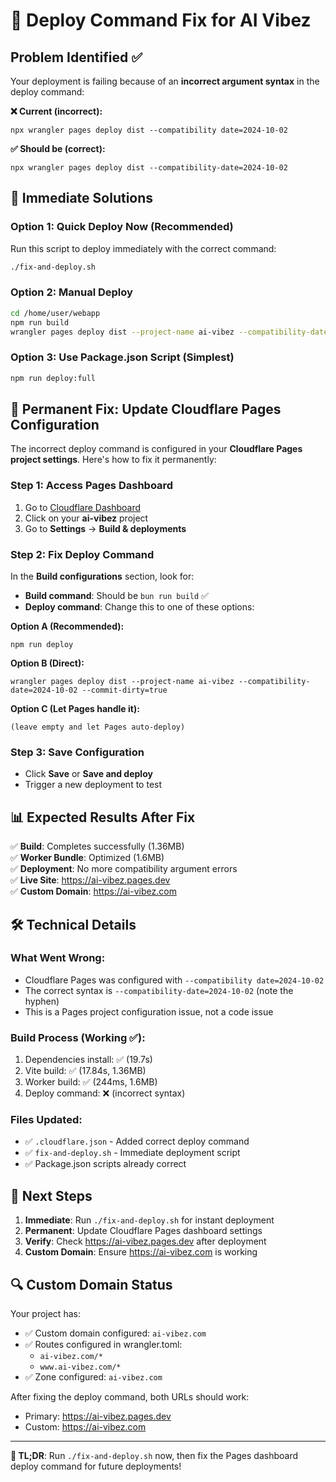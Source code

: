 # 🚨 Deploy Command Fix for AI Vibez

## Problem Identified ✅
Your deployment is failing because of an **incorrect argument syntax** in the deploy command:

**❌ Current (incorrect):**
```
npx wrangler pages deploy dist --compatibility date=2024-10-02
```

**✅ Should be (correct):**
```
npx wrangler pages deploy dist --compatibility-date=2024-10-02
```

## 🎯 Immediate Solutions

### Option 1: Quick Deploy Now (Recommended)
Run this script to deploy immediately with the correct command:
```bash
./fix-and-deploy.sh
```

### Option 2: Manual Deploy
```bash
cd /home/user/webapp
npm run build
wrangler pages deploy dist --project-name ai-vibez --compatibility-date=2024-10-02 --commit-dirty=true
```

### Option 3: Use Package.json Script (Simplest)
```bash
npm run deploy:full
```

## 🔧 Permanent Fix: Update Cloudflare Pages Configuration

The incorrect deploy command is configured in your **Cloudflare Pages project settings**. Here's how to fix it permanently:

### Step 1: Access Pages Dashboard
1. Go to [Cloudflare Dashboard](https://dash.cloudflare.com/2538cc93f6d69ecb28531e601bb15f8c/pages)
2. Click on your **ai-vibez** project
3. Go to **Settings** → **Build & deployments**

### Step 2: Fix Deploy Command
In the **Build configurations** section, look for:
- **Build command**: Should be `bun run build` ✅
- **Deploy command**: Change this to one of these options:

**Option A (Recommended):**
```
npm run deploy
```

**Option B (Direct):**
```
wrangler pages deploy dist --project-name ai-vibez --compatibility-date=2024-10-02 --commit-dirty=true
```

**Option C (Let Pages handle it):**
```
(leave empty and let Pages auto-deploy)
```

### Step 3: Save Configuration
- Click **Save** or **Save and deploy**
- Trigger a new deployment to test

## 📊 Expected Results After Fix

✅ **Build**: Completes successfully (1.36MB)  
✅ **Worker Bundle**: Optimized (1.6MB)  
✅ **Deployment**: No more compatibility argument errors  
✅ **Live Site**: https://ai-vibez.pages.dev  
✅ **Custom Domain**: https://ai-vibez.com  

## 🛠️ Technical Details

### What Went Wrong:
- Cloudflare Pages was configured with `--compatibility date=2024-10-02`
- The correct syntax is `--compatibility-date=2024-10-02` (note the hyphen)
- This is a Pages project configuration issue, not a code issue

### Build Process (Working ✅):
1. Dependencies install: ✅ (19.7s)
2. Vite build: ✅ (17.84s, 1.36MB)
3. Worker build: ✅ (244ms, 1.6MB)
4. Deploy command: ❌ (incorrect syntax)

### Files Updated:
- ✅ `.cloudflare.json` - Added correct deploy command
- ✅ `fix-and-deploy.sh` - Immediate deployment script
- ✅ Package.json scripts already correct

## 🚀 Next Steps

1. **Immediate**: Run `./fix-and-deploy.sh` for instant deployment
2. **Permanent**: Update Cloudflare Pages dashboard settings
3. **Verify**: Check https://ai-vibez.pages.dev after deployment
4. **Custom Domain**: Ensure https://ai-vibez.com is working

## 🔍 Custom Domain Status

Your project has:
- ✅ Custom domain configured: `ai-vibez.com`
- ✅ Routes configured in wrangler.toml:
  - `ai-vibez.com/*`
  - `www.ai-vibez.com/*`
- ✅ Zone configured: `ai-vibez.com`

After fixing the deploy command, both URLs should work:
- Primary: https://ai-vibez.pages.dev
- Custom: https://ai-vibez.com

---

**🎯 TL;DR**: Run `./fix-and-deploy.sh` now, then fix the Pages dashboard deploy command for future deployments!